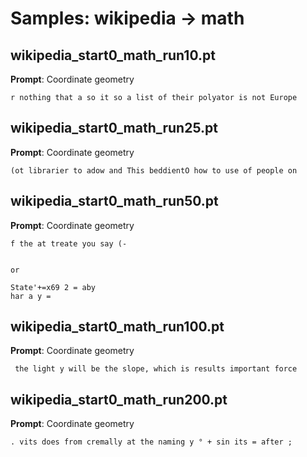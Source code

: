 # Samples: wikipedia → math

## wikipedia_start0_math_run10.pt

**Prompt**: Coordinate geometry

```
r nothing that a so it so a list of their polyator is not Europe
```

## wikipedia_start0_math_run25.pt

**Prompt**: Coordinate geometry

```
(ot librarier to adow and This beddientO how to use of people on
```

## wikipedia_start0_math_run50.pt

**Prompt**: Coordinate geometry

```
f the at treate you say (- 


or

State'+=x69 2 = aby 
har a y =
```

## wikipedia_start0_math_run100.pt

**Prompt**: Coordinate geometry

```
 the light y will be the slope, which is results important force
```

## wikipedia_start0_math_run200.pt

**Prompt**: Coordinate geometry

```
. vits does from cremally at the naming y ° + sin its = after ; 
```
